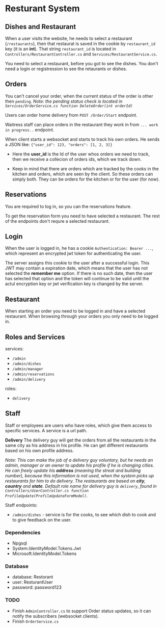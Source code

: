 ﻿# Resturant System


## Dishes and Restaurant

When a user visits the website, he needs to select a restaurant (`/restaurants`), then that 
restaurat is saved in the cookie by `restaurant_id` key (it is an **int**).
That string `restaurant_id` is located in `Controllers/RestaurantController.cs` 
and `Services/RestaurantService.cs`.

You need to select a restaurant, before you got to see the dishes.
You don't need a login or registression to see the retaurants or dishes.

## Orders

You can't cancel your order, when the current status of the order is other then `pending`.
*Note: the pending status check is located in `Services/OrderService.cs function DeleteOrder(int orderId)`*

Users can order home delivery from `POST /Order/Start` endpoint.

Waitress staff can place orders in the restaurant they work in from `... work in progress..` endpoint.

When client starts a websocket and starts to track his own orders.
He sends a JSON like: `{"user_id": 123, "orders": [1, 2, 3]}`
- Here the **user_id** is the Id of the user whos orders we need to track, 
 then we receive a collecion of orders ids, which we track down.

- Keep in mind that there are orders which are tracked by the cooks in the kitchen and orders, 
 which are seen by the client. So these orders can simply both. 
 They can be orders for the kitchen or for the user (for now).

## Reservations

You are required to log in, so you can the reservations feature.

To get the reservation form you need to have selected a restaurant.
The rest of the endpoints don't requre a selected restaurant.

## Login

When the user is logged in, he has a cookie `Authentication: Bearer ...`, which represent an 
encrypted jwt token for authenticating the user.

The server assigns this cookie to the user after a successful login. This JWT may contain 
a expiration date, which means that the user has not selected the **remember me** option.
If there is no such date, then the user has selected that option and the token will continue to be 
valid until the actul encryption key or jwt verification key is changed by the server.

## Restaurant

When starting an order you need to be logged in and have a selected restaurant.
When browsing through your orders you only need to be logged in.

## Roles and Services

services: 
- `/admin`
- `/admin/dishes`
- `/admin/manager`
- `/admin/reservations`
- `/admin/delivery`

roles:
- `delivery`

## Staff

Staff or employees are users who have roles, which give them access to specific services. A service is a url path.

**Delivery**
The delivery guy will get the orders from all the restaurants in the same city as his address in his profile.
He can get different restaurants based on his own profile address.

*Note: This can make the job of a delivery guy voluntary, but he needs an admin, manager or an owner to
update his profile if he is changing cities. 
He can freely update his **address** (meaning the streat and building number), because this information is not
used, when the system picks up restaurants for him to do delivery.
The restaurants are based on **city**, **country** and **state**.
Default role name for delivery guy is `delivery`, 
found in `Controllers/UserController.cs function ProfileUpdate(ProfileUpdateFormModel)`.*

Staff endpoints:

- `/admin/dishes` - service is for the cooks, to see which dish to cook and to give feedback on the user.


### Dependencies
- Npgsql
- System.IdentityModel.Tokens.Jwt
- Microsoft.IdentityModel.Tokens

### Database
- database: Restorant
- user: ResturantUser
- password: password123

### TODO
- Finish `AdminController.cs` to support Order status updates, so it can notify the subscribers (websocket clients).
- Finish `OrderService.cs`
